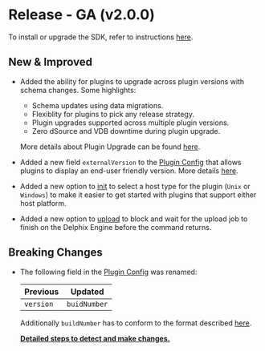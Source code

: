 # Release - GA (v2.0.0)

To install or upgrade the SDK, refer to instructions [here](/Getting_Started.md#installation).

## New & Improved

* Added the ability for plugins to upgrade across plugin versions with schema changes. Some highlights:
    * Schema updates using data migrations.
    * Flexiblity for plugins to pick any release strategy.
    * Plugin upgrades supported across multiple plugin versions. 
    * Zero dSource and VDB downtime during plugin upgrade.
  
    More details about Plugin Upgrade can be found [here](/Versioning_And_Upgrade/Upgrade.md).

* Added a new field `externalVersion` to the [Plugin Config](/References/Plugin_Config.md) that allows plugins to display an end-user friendly version. More details [here](/Versioning_And_Upgrade/Versioning.md#external-version).
* Added a new option to [init](/References/CLI.md#init) to select a host type for the plugin (`Unix` or `Windows`) to make it easier to get started with plugins that support either host platform.
* Added a new option to [upload](/References/CLI.md#upload) to block and wait for the upload job to finish on the Delphix Engine before the command returns.

## Breaking Changes

* The following field in the [Plugin Config](/References/Plugin_Config.md) was renamed:

    | Previous | Updated |
    | -------- | ------- |
    | `version` | `buidNumber` |

    Additionally `buildNumber` has to conform to the format described [here](/Versioning_And_Upgrade/Versioning.md#build-number-format-rules).

    [**Detailed steps to detect and make changes.**](/Release_Notes/2.0.0/2.0.0_Breaking_Changes.md#plugin-config-field-renamed)